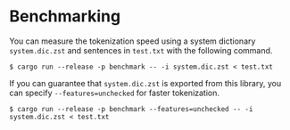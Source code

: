 # Benchmarking

You can measure the tokenization speed using a system dictionary `system.dic.zst`
and sentences in `test.txt` with the following command.

```shell
$ cargo run --release -p benchmark -- -i system.dic.zst < test.txt
```

If you can guarantee that `system.dic.zst` is exported from this library,
you can specify `--features=unchecked` for faster tokenization.

```shell
$ cargo run --release -p benchmark --features=unchecked -- -i system.dic.zst < test.txt
```

